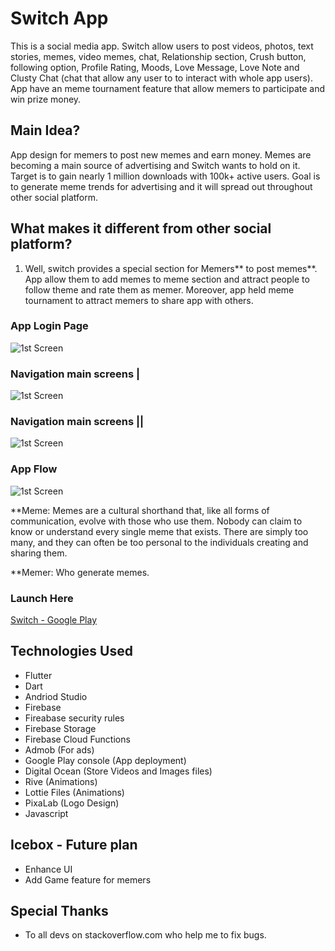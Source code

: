 # Switch App

This is a social media app. Switch allow users to post videos, photos, text stories, memes, video memes, chat, Relationship section, Crush button, following option, Profile Rating, Moods, Love Message, Love Note and Clusty Chat (chat that allow any user to to interact with whole app users). App have an meme tournament feature that allow memers to participate and win prize money.
## Main Idea?
App design for memers to post new memes and earn money. Memes are becoming a main source of advertising and Switch wants to hold on it. Target is to gain nearly 1 million downloads with 100k+ active users. Goal is to generate meme trends for advertising and it will spread out throughout other social platform.
## What makes it different from other social platform?
1. Well, switch provides a special section for Memers** to post memes**. App allow them to add memes to meme section and attract people to follow theme and rate them as memer. Moreover, app held meme tournament to attract memers to share app with others.

### App Login Page
![1st Screen](https://imgur.com/bCm6JwC.png)

### Navigation main screens |
![1st Screen](https://imgur.com/eJS8M7h.png)

### Navigation main screens ||
![1st Screen](https://imgur.com/EIFZpIm.png)

### App Flow
![1st Screen](https://imgur.com/SdJGRV8.png)


**Meme: Memes are a cultural shorthand that, like all forms of communication, evolve with those who use them. Nobody can claim to know or understand every single meme that exists. There are simply too many, and they can often be too personal to the individuals creating and sharing them.

**Memer: Who generate memes.

### Launch Here
[Switch - Google Play](https://play.google.com/store/apps/details?id=com.switchapp.cluster)


## Technologies Used
* Flutter
* Dart
* Andriod Studio
* Firebase
* Fireabase security rules
* Firebase Storage
* Firebase Cloud Functions
* Admob (For ads)
* Google Play console (App deployment)
* Digital Ocean (Store Videos and Images files)
* Rive (Animations)
* Lottie Files (Animations)
* PixaLab (Logo Design)
* Javascript

## Icebox - Future plan

* Enhance UI
* Add Game feature for memers


## Special Thanks

* To all devs on stackoverflow.com who help me to fix bugs.

